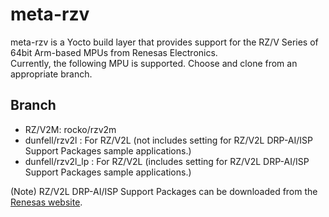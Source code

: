# meta-rzv

meta-rzv is a Yocto build layer that provides support for the RZ/V Series of 64bit Arm-based MPUs from Renesas Electronics.  
Currently, the following MPU is supported. Choose and clone from an appropriate branch.

## Branch
- RZ/V2M: rocko/rzv2m
- dunfell/rzv2l : For RZ/V2L (not includes setting for RZ/V2L DRP-AI/ISP Support Packages sample applications.)
- dunfell/rzv2l_lp : For RZ/V2L (includes setting for RZ/V2L DRP-AI/ISP Support Packages sample applications.)

(Note) RZ/V2L DRP-AI/ISP Support Packages can be downloaded from the [Renesas website](https://www.renesas.com/jp/ja/products/microcontrollers-microprocessors/rz-arm-based-high-end-32-64-bit-mpus/rzv2l-general-purpose-microprocessor-equipped-renesas-original-ai-dedicated-accelerator-drp-ai-12ghz-dual).
